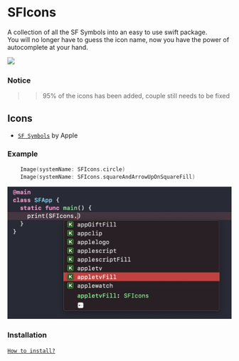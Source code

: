 # SFIcons

A collection of all the SF Symbols into an easy to use swift package.<br />
You will no longer have to guess the icon name, now you have the power of autocomplete at your hand.

[![](https://img.shields.io/endpoint?url=https%3A%2F%2Fswiftpackageindex.com%2Fapi%2Fpackages%2Fomeasraf%2FSFIcons%2Fbadge%3Ftype%3Dswift-versions)](https://swiftpackageindex.com/omeasraf/SFIcons)
### Notice
>> 95% of the icons has been added, couple still needs to be fixed

## Icons

* [`SF Symbols`](https://developer.apple.com/sf-symbols/) by Apple


### Example

```swift
    Image(systemName: SFIcons.circle)
    Image(systemName: SFIcons.squareAndArrowUpOnSquareFill)
```

![Screenshot](https://raw.githubusercontent.com/omeasraf/SFIcons/main/Images/screenshot.png)

### Installation

[`How to install?`](https://developer.apple.com/documentation/xcode/adding_package_dependencies_to_your_app)
